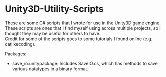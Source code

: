 # Unity3D-Utility-Scripts
These are some C# scripts that I wrote for use in the Unity3D game engine.  
These scripts are ones that I find myself using across multiple projects, so I thought they may be useful for others to have.  
Credit for some of the scripts goes to some tutorials I found online (e.g. catlikecoding).

Packages:
- save_io.unitypackage:  Includes SaveIO.cs, which has methods to save various datatypes in a binary format.
